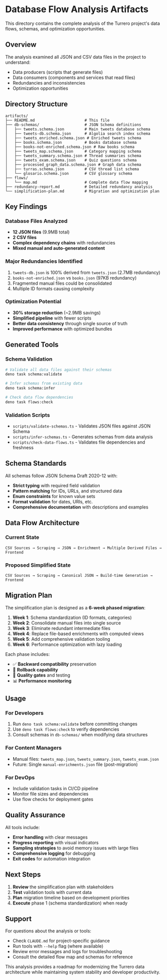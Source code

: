 # Database Flow Analysis Artifacts

This directory contains the complete analysis of the Turrero project's data flows, schemas, and optimization opportunities.

## Overview

The analysis examined all JSON and CSV data files in the project to understand:
- Data producers (scripts that generate files)
- Data consumers (components and services that read files)
- Redundancies and inconsistencies
- Optimization opportunities

## Directory Structure

```
artifacts/
├── README.md                      # This file
├── db-schemas/                    # JSON Schema definitions
│   ├── tweets.schema.json         # Main tweets database schema
│   ├── tweets-db.schema.json      # Algolia search index schema
│   ├── tweets_enriched.schema.json # Enriched tweets schema
│   ├── books.schema.json          # Books database schema
│   ├── books-not-enriched.schema.json # Raw books schema
│   ├── tweets_map.schema.json     # Category mapping schema
│   ├── tweets_summary.schema.json # Thread summaries schema
│   ├── tweets_exam.schema.json    # Quiz questions schema
│   ├── processed_graph_data.schema.json # Graph data schema
│   ├── turras.schema.json         # CSV thread list schema
│   └── glosario.schema.json       # CSV glossary schema
├── flows/
│   └── map.md                     # Complete data flow mapping
├── redundancy-report.md           # Detailed redundancy analysis
└── simplification-plan.md         # Migration and optimization plan
```

## Key Findings

### Database Files Analyzed
- **12 JSON files** (9.9MB total)
- **2 CSV files** 
- **Complex dependency chains** with redundancies
- **Mixed manual and auto-generated content**

### Major Redundancies Identified
1. `tweets-db.json` is 100% derived from `tweets.json` (2.7MB redundancy)
2. `books-not-enriched.json` vs `books.json` (97KB redundancy)
3. Fragmented manual files could be consolidated
4. Multiple ID formats causing complexity

### Optimization Potential
- **30% storage reduction** (~2.9MB savings)
- **Simplified pipeline** with fewer scripts
- **Better data consistency** through single source of truth
- **Improved performance** with optimized bundles

## Generated Tools

### Schema Validation
```bash
# Validate all data files against their schemas
deno task schema:validate

# Infer schemas from existing data
deno task schema:infer

# Check data flow dependencies
deno task flows:check
```

### Validation Scripts
- `scripts/validate-schemas.ts` - Validates JSON files against JSON Schema
- `scripts/infer-schemas.ts` - Generates schemas from data analysis
- `scripts/check-data-flows.ts` - Validates file dependencies and freshness

## Schema Standards

All schemas follow JSON Schema Draft 2020-12 with:
- **Strict typing** with required field validation
- **Pattern matching** for IDs, URLs, and structured data
- **Enum constraints** for known value sets
- **Format validation** for dates, URIs, etc.
- **Comprehensive documentation** with descriptions and examples

## Data Flow Architecture

### Current State
```
CSV Sources → Scraping → JSON → Enrichment → Multiple Derived Files → Frontend
```

### Proposed Simplified State
```
CSV Sources → Scraping → Canonical JSON → Build-time Generation → Frontend
```

## Migration Plan

The simplification plan is designed as a **6-week phased migration**:

1. **Week 1**: Schema standardization (ID formats, categories)
2. **Week 2**: Consolidate manual files into single source
3. **Week 3**: Eliminate redundant intermediate files
4. **Week 4**: Replace file-based enrichments with computed views
5. **Week 5**: Add comprehensive validation tooling
6. **Week 6**: Performance optimization with lazy loading

Each phase includes:
- ✅ **Backward compatibility** preservation
- 🔄 **Rollback capability** 
- 🧪 **Quality gates** and testing
- 📊 **Performance monitoring**

## Usage

### For Developers
1. Run `deno task schema:validate` before committing changes
2. Use `deno task flows:check` to verify dependencies
3. Consult schemas in `db-schemas/` when modifying data structures

### For Content Managers
- Manual files: `tweets_map.json`, `tweets_summary.json`, `tweets_exam.json`
- Future: Single `manual-enrichments.json` file (post-migration)

### For DevOps
- Include validation tasks in CI/CD pipeline
- Monitor file sizes and dependencies
- Use flow checks for deployment gates

## Quality Assurance

All tools include:
- **Error handling** with clear messages
- **Progress reporting** with visual indicators
- **Sampling strategies** to avoid memory issues with large files
- **Comprehensive logging** for debugging
- **Exit codes** for automation integration

## Next Steps

1. **Review** the simplification plan with stakeholders
2. **Test** validation tools with current data
3. **Plan** migration timeline based on development priorities
4. **Execute** phase 1 (schema standardization) when ready

## Support

For questions about the analysis or tools:
- Check `CLAUDE.md` for project-specific guidance
- Run tools with `--help` flag (where available)
- Review error messages and logs for troubleshooting
- Consult the detailed flow map and schemas for reference

This analysis provides a roadmap for modernizing the Turrero data architecture while maintaining system stability and developer productivity.